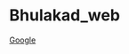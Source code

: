 # Bhulakad_web
<a href="https://github.com/Ashish725/Bhulakad_web/blob/main/templates/index.html" target="_blank">Google</a>
